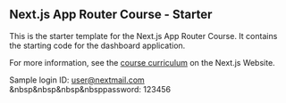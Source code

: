 ## Next.js App Router Course - Starter

This is the starter template for the Next.js App Router Course. It contains the starting code for the dashboard application.

For more information, see the [course curriculum](https://nextjs.org/learn) on the Next.js Website.

Sample login ID: user@nextmail.com<br />
&nbsp&nbsp&nbsp&nbsppassword: 123456
